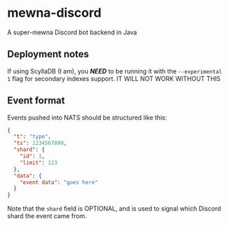 # mewna-discord

A super-mewna Discord bot backend in Java

## Deployment notes

If using ScyllaDB (I am), you ***NEED*** to be running it with the `--experimental 1` flag for secondary indexes support. IT 
WILL NOT WORK WITHOUT THIS

## Event format

Events pushed into NATS should be structured like this:

```JSON
{
  "t": "type",
  "ts": 1234567890,
  "shard": {
    "id": 1,
    "limit": 123
  },
  "data": {
    "event data": "goes here"
  }
}
```

Note that the `shard` field is OPTIONAL, and is used to signal which Discord shard the event came from.